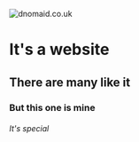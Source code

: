 ![dnomaid.co.uk](http://i.imgur.com/ggc4A4Q.png)
# It's a website
## There are many like it
### But this one is mine
###### _It's special_
